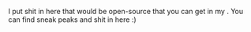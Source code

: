 I put shit in here that would be open-source that you can get in my . 
You can find sneak peaks and shit in here :)

